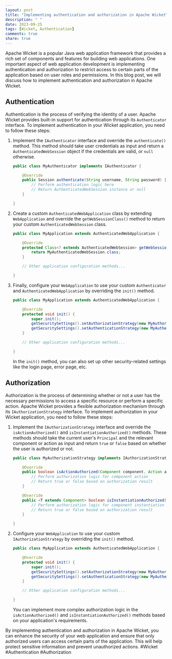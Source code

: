 ```yaml
---
layout: post
title: "Implementing authentication and authorization in Apache Wicket"
description: " "
date: 2023-09-25
tags: [Wicket, Authentication]
comments: true
share: true
---
```


Apache Wicket is a popular Java web application framework that provides a rich set of components and features for building web applications. One important aspect of web application development is implementing authentication and authorization to restrict access to certain parts of the application based on user roles and permissions. In this blog post, we will discuss how to implement authentication and authorization in Apache Wicket.

## Authentication

Authentication is the process of verifying the identity of a user. Apache Wicket provides built-in support for authentication through its `Authenticator` interface. To implement authentication in your Wicket application, you need to follow these steps:

1. Implement the `IAuthenticator` interface and override the `authenticate()` method. This method should take user credentials as input and return a `AuthenticatedWebSession` object if the credentials are valid, or `null` otherwise.

   ```java
   public class MyAuthenticator implements IAuthenticator {

       @Override
       public Session authenticate(String username, String password) {
           // Perform authentication logic here
           // Return AuthenticatedWebSession instance or null
       }

   }
   ```

2. Create a custom `AuthenticatedWebApplication` class by extending `WebApplication` and override the `getWebSessionClass()` method to return your custom `AuthenticatedWebSession` class.

   ```java
   public class MyApplication extends AuthenticatedWebApplication {

       @Override
       protected Class<? extends AuthenticatedWebSession> getWebSessionClass() {
           return MyAuthenticatedWebSession.class;
       }

       // Other application configuration methods...

   }
   ```

3. Finally, configure your `WebApplication` to use your custom `Authenticator` and `AuthenticatedWebApplication` by overriding the `init()` method.

   ```java
   public class MyApplication extends AuthenticatedWebApplication {

       @Override
       protected void init() {
           super.init();
           getSecuritySettings().setAuthorizationStrategy(new MyAuthorizationStrategy());
           getSecuritySettings().setAuthenticationStrategy(new MyAuthenticationStrategy());
       }

       // Other application configuration methods...

   }
   ```

   In the `init()` method, you can also set up other security-related settings like the login page, error page, etc.

## Authorization

Authorization is the process of determining whether or not a user has the necessary permissions to access a specific resource or perform a specific action. Apache Wicket provides a flexible authorization mechanism through its `IAuthorizationStrategy` interface. To implement authorization in your Wicket application, you need to follow these steps:

1. Implement the `IAuthorizationStrategy` interface and override the `isActionAuthorized()` and `isInstantiationAuthorized()` methods. These methods should take the current user's `Principal` and the relevant component or action as input and return `true` or `false` based on whether the user is authorized or not.

   ```java
   public class MyAuthorizationStrategy implements IAuthorizationStrategy {

       @Override
       public boolean isActionAuthorized(Component component, Action action) {
           // Perform authorization logic for component action
           // Return true or false based on authorization result
       }

       @Override
       public <T extends Component> boolean isInstantiationAuthorized(Class<T> componentClass) {
           // Perform authorization logic for component instantiation
           // Return true or false based on authorization result
       }

   }
   ```

2. Configure your `WebApplication` to use your custom `IAuthorizationStrategy` by overriding the `init()` method.

   ```java
   public class MyApplication extends AuthenticatedWebApplication {

       @Override
       protected void init() {
           super.init();
           getSecuritySettings().setAuthorizationStrategy(new MyAuthorizationStrategy());
           getSecuritySettings().setAuthenticationStrategy(new MyAuthenticationStrategy());
       }

       // Other application configuration methods...

   }
   ```

   You can implement more complex authorization logic in the `isActionAuthorized()` and `isInstantiationAuthorized()` methods based on your application's requirements.

By implementing authentication and authorization in Apache Wicket, you can enhance the security of your web application and ensure that only authorized users can access certain parts of the application. This will help protect sensitive information and prevent unauthorized actions. #Wicket #Authentication #Authorization